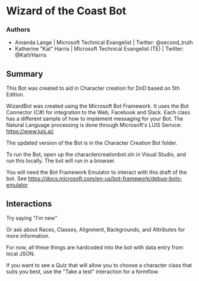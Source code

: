 # Wizard of the Coast Bot

### Authors
* Amanda Lange | Microsoft Technical Evangelist | Twitter: @second_truth
* Katherine "Kat" Harris | Microsoft Technical Evangelist (TE) | Twitter: @KatVHarris


## Summary
This Bot was created to aid in Character creation for DnD based on 5th Edition. 

WizardBot was created using the Microsoft Bot Framework. It uses the Bot Connector (C#) for integration to the Web, Facebook and Slack. Each class has a different sample of how to implement messaging for your Bot. The Natural Language processing is done through Microsoft's LUIS Serivce: https://www.luis.ai/

The updated version of the Bot is in the Character Creation Bot folder.

To run the Bot, open up the charactercreationbot.sln in Visual Studio, and run this locally. The bot will run in a browser. 

You will need the Bot Framework Emulator to interact with this draft of the bot. See https://docs.microsoft.com/en-us/bot-framework/debug-bots-emulator

## Interactions

Try saying "I'm new"

Or ask about Races, Classes, Alignment, Backgrounds, and Attributes for more information.

For now, all these things are hardcoded into the bot with data entry from local JSON.

If you want to see a Quiz that will allow you to choose a character class that suits you best, use the "Take a test" interaction for a formflow.




